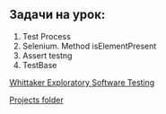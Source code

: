 ## Задачи на урок:

1. Test Process
2. Selenium. Method isElementPresent
3. Assert testng 
4. TestBase

[Whittaker Exploratory Software Testing](https://drive.google.com/file/d/1LFOSGigDr7m_ZYOPcgFc2QS_yViaHSZe/view?usp=drive_link)

[Projects folder](https://drive.google.com/drive/folders/1jD_N5ff6323q-tZem6S3jx26rKxS2EvG?usp=sharing)
